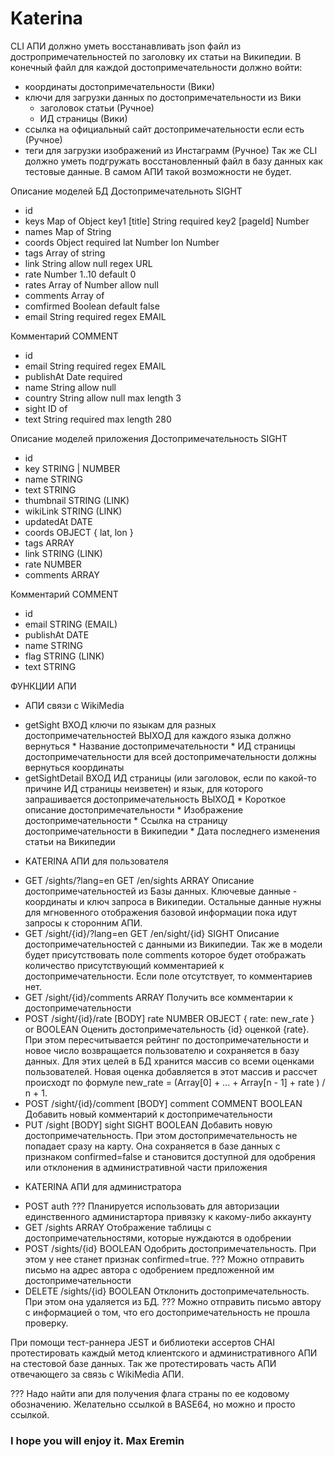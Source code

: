 # Katerina

CLI АПИ должно уметь восстанавливать json файл из достропримечательностей по заголовку их статьи на Википедии. В конечный файл для каждой достопримечательности должно войти:
* координаты достопримечательности (Вики)
* ключи для загрузки данных по достопримечательности из Вики
    * заголовок статьи (Ручное)
    * ИД страницы (Вики)
* ссылка на официальный сайт достопримечательности если есть (Ручное)
* теги для загрузки изображений из Инстаграмм (Ручное)
Так же CLI должно уметь подгружать восстановленный файл в базу данных как тестовые данные. В самом АПИ такой возможности не будет.

Описание моделей БД
Достопримечательноть SIGHT
- id
- keys
    Map of Object
        key1 [title] String required
        key2 [pageId] Number
- names
    Map of String
- coords
    Object required
        lat Number
        lon Number
- tags
    Array of string
- link
    String allow null regex URL
- rate
    Number 1..10 default 0
- rates
    Array of Number allow null
- comments
    Array of <COMMENT>
- comfirmed
    Boolean default false
- email
    String required regex EMAIL

Комментарий COMMENT
- id
- email
    String required regex EMAIL
- publishAt
    Date required
- name
    String allow null
- country
    String allow null max length 3
- sight
    ID of <SIGHT>
- text
    String required max length 280

Описание моделей приложения
Достопримечательность SIGHT
- id
- key STRING | NUMBER
- name STRING
- text STRING
- thumbnail STRING (LINK)
- wikiLink STRING (LINK)
- updatedAt DATE
- coords OBJECT { lat, lon }
- tags ARRAY
- link STRING (LINK)
- rate NUMBER
- comments ARRAY

Комментарий COMMENT
- id
- email STRING (EMAIL)
- publishAt DATE
- name STRING
- flag STRING (LINK)
- text STRING

ФУНКЦИИ АПИ

* АПИ связи с WikiMedia
- getSight
    ВХОД ключи по языкам для разных достопримечательностей
    ВЫХОД для каждого языка должно вернуться
        * Название достопримечательности
        * ИД страницы достопримечательности
    для всей достопримечательности должны вернуться координаты
- getSightDetail
    ВХОД ИД страницы (или заголовок, если по какой-то причине ИД страницы неизветен) и язык, для которого запрашивается достопримечательность
    ВЫХОД
        * Короткое описание достопримечательности
        * Изображение достопримечательности
        * Ссылка на страницу достопримечательности в Википедии
        * Дата последнего изменения статьи на Википедии
* KATERINA АПИ для пользователя
- GET /sights/?lang=en
  GET /en/sights
  ARRAY<SIGHT>
  Описание достопримечательностей из Базы данных. Ключевые данные - координаты и ключ запроса в Википедии. Остальные данные нужны для мгновенного отображения базовой информации пока идут запросы к сторонним АПИ.
- GET /sight/{id}/?lang=en
  GET /en/sight/{id}
  SIGHT
  Описание достопримечательностей с данными из Википедии. Так же в модели будет присутствовать поле comments<NUMBER> которое будет отображать количество присутствующий комментарией к достопримечательности. Если поле отсутствует, то комментариев нет.
- GET /sight/{id}/comments
  ARRAY<COMMENT>
  Получить все комментарии к достопримечательности
- POST /sight/{id}/rate
  [BODY] rate NUMBER
  OBJECT { rate: new_rate } or BOOLEAN
  Оценить достопримечательность {id} оценкой {rate}. При этом пересчитывается рейтинг по достопримечательности и новое число возвращается пользователю и сохраняется в базу данных.
  Для этих целей в БД хранится массив со всеми оценками пользователей. Новая оценка добавляется в этот массив и рассчет происходт по формуле
  new_rate = (Array[0] + ... + Array[n - 1] + rate ) / n + 1.
- POST /sight/{id}/comment
  [BODY] comment COMMENT
  BOOLEAN
  Добавить новый комментарий к достопримечательности
- PUT /sight
  [BODY] sight SIGHT
  BOOLEAN
  Добавить новую достопримечательность. При этом достопримечательность не попадает сразу на карту. Она сохраняется в базе данных с признаком confirmed=false и становится доступной для одобрения или отклонения в административной части приложения
* KATERINA АПИ для администратора
- POST auth
  ???
  Планируется использовать для авторизации единственного администартора привязку к какому-либо аккаунту
- GET /sights
  ARRAY<SIGHTS>
  Отображение таблицы с достопримечательностями, которые нуждаются в одобрении
- POST /sights/{id}
  BOOLEAN
  Одобрить достопримечательность. При этом у нее станет признак confirmed=true. ??? Можно отправить письмо на адрес автора с одобрением предложенной им достопримечательности
- DELETE /sights/{id}
  BOOLEAN
  Отклонить достопримечательность. При этом она удаляется из БД. ??? Можно отправить письмо автору с информацией о том, что его достопримечательность не прошла проверку.

При помощи тест-раннера JEST и библиотеки ассертов CHAI протестировать каждый метод клиентского и административного АПИ на стестовой базе данных. Так же протестировать часть АПИ отвечающего за связь с WikiMedia АПИ.

??? Надо найти апи для получения флага страны по ее кодовому обозначению. Желательно ссылкой в BASE64, но можно и просто ссылкой.

### I hope you will enjoy it. Max Eremin